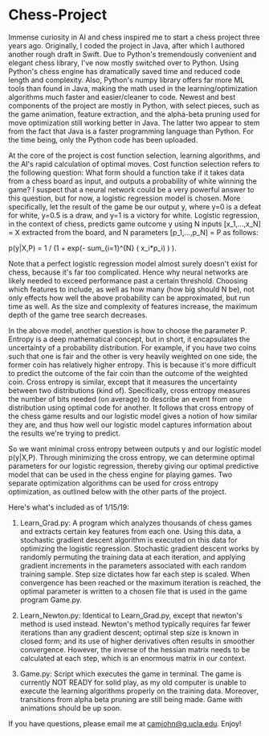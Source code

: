 # Chess-Project
Immense curiosity in AI and chess inspired me to start a chess project three years ago. Originally, I coded the project in
Java, after which I authored another rough draft in Swift. Due to Python's tremendously convenient and elegant chess library, I've now mostly switched over to Python. Using Python's chess engine has dramatically saved time
and reduced code length and complexity. Also, Python's numpy library offers far more ML tools than found in Java, making the math used in the learning/optimization
algorithms much faster and easier/cleaner to code. Newest and best components of the project are mostly in Python, with select pieces, such 
as the game animation, feature extraction, and the alpha-beta pruning used for move optimization still working better in Java. The latter two 
appear to stem from the fact that Java is a faster programming language than Python. For the time being, only the Python code has been uploaded. 

At the core of the project is cost function selection, learning algorithms, and the AI's rapid calculation of optimal moves. Cost function selection 
refers to the following question: What form should a function take if it takes data from a chess board as input, and outputs a probability
of white winning the game? I suspect that a neural network could be a very powerful answer to this question, but for now, a logistic regression 
model is chosen. More specifically, let the result of the game be our output y, where y=0 is a defeat for white, y=0.5 is a draw, and y=1 is a victory
for white. Logistic regression, in the context of chess, predicts game outcome y using N inputs [x_1,...,x_N] = X extracted from the board, and N parameters 
[p_1,...,p_N] = P as follows: 

p(y|X,P) = 1 / (1 + exp(- sum_{i=1}^{N} ( x_i*p_i) ) ).

Note that a perfect logistic regression model almost surely doesn't exist for chess, because it's far too complicated. Hence why neural networks are likely needed to 
exceed performance past a certain threshold. Choosing which features to include, as well as how many (how big should N be), not only effects how well 
the above probability can be approximated, but run time as well. As the size and complexity of features increase, the maximum depth of the game tree search decreases.

In the above model, another question is how to choose the parameter P. Entropy is a deep mathematical concept, but in short, it encapsulates 
the uncertainty of a probability distribution. For example, if you have two coins such that one is fair and the other is very heavily weighted on one side, 
the former coin has relatively higher entropy. This is because it's more difficult to predict the outcome of the fair coin than the outcome of the weighted coin. 
Cross entropy is similar, except that it measures the uncertainty between two distributions (kind of). Specifically, cross entropy measures 
the number of bits needed (on average) to describe an event from one distribution using optimal code for another. It follows that cross entropy of 
the chess game results and our logistic model gives a notion of how similar they are, and thus how well our logistic model captures information 
about the results we're trying to predict. 

So we want minimal cross entropy between outputs y and our logistic model p(y|X,P). Through minimizing the cross entropy, we can determine 
optimal parameters for our logistic regression, thereby giving our optimal predictive model that can be used in the chess engine for playing games. 
Two separate optimization algorithms can be used for cross entropy optimization, as outlined below with the other parts of the project. 

Here's what's included as of 1/15/19: 

1. Learn_Grad.py: A program which analyzes thousands of chess games and extracts certain key features from each one. Using this data, 
                  a stochastic gradient descent algorithm is executed on this data for optimizing the logistic regression. Stochastic gradient
                  descent works by randomly permuting the training data at each iteration, and applying gradient increments in the parameters
                  associated with each random training sample. Step size dictates how far each step is scaled. When convergence has been reached or the maximum iteration is reached, the optimal 
                  parameter is written to a chosen file that is used in the game program Game.py. 

2. Learn_Newton.py: Identical to Learn_Grad.py, except that newton's method is used instead. Newton's method typically requires far fewer iterations than
                  any gradient descent; optimal step size is known in closed form; and its use of higher derivatives often results in smoother convergence.
                  However, the inverse of the hessian matrix needs to be calculated at each step, which is an enormous matrix in our context. 

3. Game.py:       Script which executes the game in terminal. The game is currently NOT READY for solid play, as my old computer is unable to execute the learning algorithms 
                  properly on the training data. Moreover, transitions from alpha beta pruning are still being made. Game with animations should be up soon. 
       
If you have questions, please email me at camjohn@g.ucla.edu. Enjoy! 

